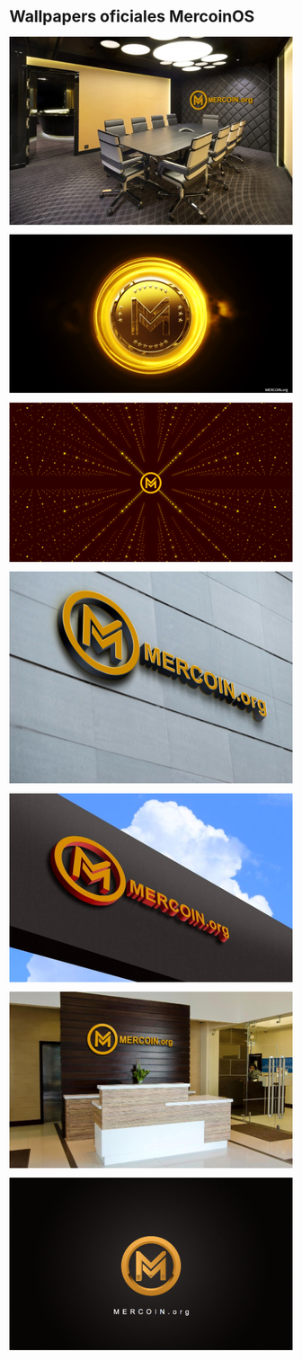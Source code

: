 <!-- TITLE: Wallpapers -->
<!-- SUBTITLE: Wallpaper oficiales de MERCOIN OS -->

# Wallpapers oficiales MercoinOS
![04 Fe 48819981902 D 2139 Eed 597 E 4 Dd 30 O](/uploads/04-fe-48819981902-d-2139-eed-597-e-4-dd-30-o.jpg "04 Fe 48819981902 D 2139 Eed 597 E 4 Dd 30 O")

![3 B 3 Ced 986 Dd 6163255 Ee 9 Ce 9 D 7 C 9 Fbbco](/uploads/3-b-3-ced-986-dd-6163255-ee-9-ce-9-d-7-c-9-fbbco.png "3 B 3 Ced 986 Dd 6163255 Ee 9 Ce 9 D 7 C 9 Fbbco")

![3 B 824641385471662 Bbfcbb 9 B 45 C 008 Eo](/uploads/3-b-824641385471662-bbfcbb-9-b-45-c-008-eo.png "3 B 824641385471662 Bbfcbb 9 B 45 C 008 Eo")

![8 Ddc 9984 C 006 E 9 Ecf 9 Cefd 7 A 42 A 7 B 394 O](/uploads/8-ddc-9984-c-006-e-9-ecf-9-cefd-7-a-42-a-7-b-394-o.jpg "8 Ddc 9984 C 006 E 9 Ecf 9 Cefd 7 A 42 A 7 B 394 O")

![D 2684 F 542 A 464993 Ea 3 Dd 22 Ed 3 Afa 228 O](/uploads/d-2684-f-542-a-464993-ea-3-dd-22-ed-3-afa-228-o.jpg "D 2684 F 542 A 464993 Ea 3 Dd 22 Ed 3 Afa 228 O")

![D 49 E 3921928 E 71655 C 2309 Fa 1 D 823 C 07 O](/uploads/d-49-e-3921928-e-71655-c-2309-fa-1-d-823-c-07-o.jpg "D 49 E 3921928 E 71655 C 2309 Fa 1 D 823 C 07 O")

![E 5 C 64 F 0 A 550 Ac 83 C 3 De 9 C 297 C 2889 B 57 O](/uploads/e-5-c-64-f-0-a-550-ac-83-c-3-de-9-c-297-c-2889-b-57-o.png "E 5 C 64 F 0 A 550 Ac 83 C 3 De 9 C 297 C 2889 B 57 O")

